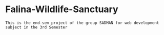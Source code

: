 # Falina-Wildlife-Sanctuary

```
This is the end-sem project of the group SADMAN for web development subject in the 3rd Semester
```
